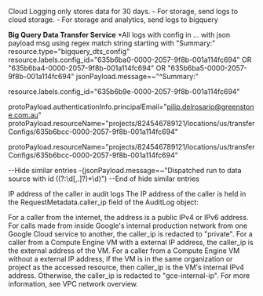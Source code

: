 Cloud Logging only stores data for 30 days. 
	- For storage, send logs to cloud storage.
	- For storage and analytics, send logs to bigquery





**Big Query Data Transfer Service**
*All logs with config in ... with json payload msg using regex match string starting with "Summary:"
resource.type="bigquery_dts_config"
resource.labels.config_id="635b6ba0-0000-2057-9f8b-001a114fc694" OR "635b6ba4-0000-2057-9f8b-001a114fc694" OR "635b6ba5-0000-2057-9f8b-001a114fc694"
jsonPayload.message=~"^Summary:"



resource.labels.config_id="635b6b9e-0000-2057-9f8b-001a114fc694"


protoPayload.authenticationInfo.principalEmail="pilip.delrosario@greenstone.com.au"
protoPayload.resourceName="projects/824546789121/locations/us/transferConfigs/635b6bcc-0000-2057-9f8b-001a114fc694"

protoPayload.resourceName="projects/824546789121/locations/us/transferConfigs/635b6bcc-0000-2057-9f8b-001a114fc694"

--Hide similar entries
-(jsonPayload.message=~"Dispatched run to data source with id ((?:\d[,.]?)*\d)")
--End of hide similar entries


IP address of the caller in audit logs
The IP address of the caller is held in the RequestMetadata.caller_ip field of the AuditLog object:

For a caller from the internet, the address is a public IPv4 or IPv6 address.
For calls made from inside Google's internal production network from one Google Cloud service to another, the caller_ip is redacted to "private".
For a caller from a Compute Engine VM with a external IP address, the caller_ip is the external address of the VM.
For a caller from a Compute Engine VM without a external IP address, if the VM is in the same organization or project as the accessed resource, then caller_ip is the VM's internal IPv4 address. Otherwise, the caller_ip is redacted to "gce-internal-ip". For more information, see VPC network overview.


